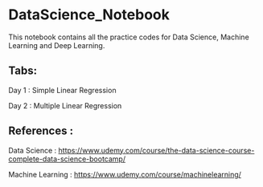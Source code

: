 # DataScience_Notebook 

This notebook contains all the practice codes for Data Science, Machine Learning and Deep Learning.

## Tabs:
  Day 1 : Simple Linear Regression 
  
  Day 2 : Multiple Linear Regression

## References :
Data Science : https://www.udemy.com/course/the-data-science-course-complete-data-science-bootcamp/

Machine Learning : https://www.udemy.com/course/machinelearning/
